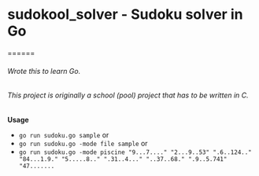 # sudokool_solver - Sudoku solver in Go
======
###### Wrote this to learn Go.
###### This project is originally a school (pool) project that has to be written in C.

 **Usage**<br />
*	`go run sudoku.go sample` or
*	`go run sudoku.go -mode file sample` or
*	`go run sudoku.go -mode piscine "9...7...." "2...9..53" ".6..124.." "84...1.9." "5.....8.." ".31..4..." "..37..68." ".9..5.741" "47.......`
